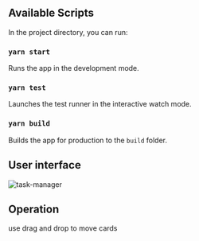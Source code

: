 ## Available Scripts

In the project directory, you can run:

### `yarn start`
Runs the app in the development mode.<br />

### `yarn test`
Launches the test runner in the interactive watch mode.<br />

### `yarn build`
Builds the app for production to the `build` folder.<br />

## User interface
![task-manager](https://github.com/luucasmorato/taskboard-pipefy/blob/master/images/board.png)

## Operation
use drag and drop to move cards
